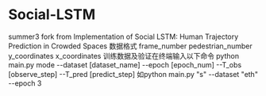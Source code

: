 # Social-LSTM
summer3
fork from Implementation of Social LSTM: Human Trajectory Prediction in Crowded Spaces
数据格式
frame_number    pedestrian_number   y_coordinates   x_coordinates
训练数据及验证在终端输入以下命令
python main.py mode --dataset [dataset_name] --epoch [epoch_num] --T_obs [observe_step] --T_pred [predict_step]
如python main.py "s" --dataset "eth" --epoch 3 
